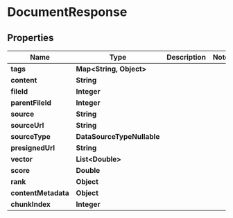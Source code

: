 

# DocumentResponse


## Properties

| Name | Type | Description | Notes |
|------------ | ------------- | ------------- | -------------|
|**tags** | **Map&lt;String, Object&gt;** |  |  |
|**content** | **String** |  |  |
|**fileId** | **Integer** |  |  |
|**parentFileId** | **Integer** |  |  |
|**source** | **String** |  |  |
|**sourceUrl** | **String** |  |  |
|**sourceType** | **DataSourceTypeNullable** |  |  |
|**presignedUrl** | **String** |  |  |
|**vector** | **List&lt;Double&gt;** |  |  |
|**score** | **Double** |  |  |
|**rank** | **Object** |  |  |
|**contentMetadata** | **Object** |  |  |
|**chunkIndex** | **Integer** |  |  |



